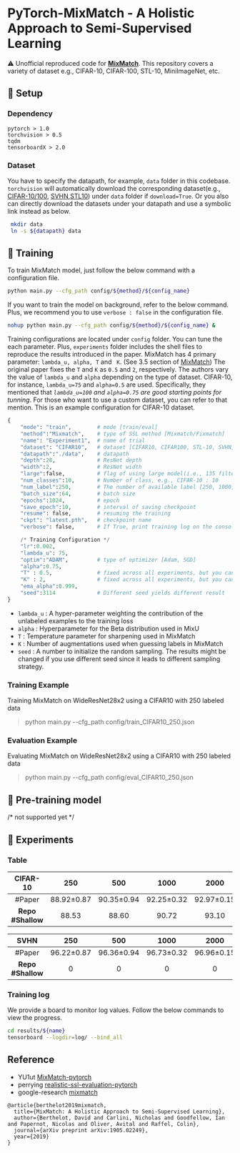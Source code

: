 # PyTorch-MixMatch - A Holistic Approach to Semi-Supervised Learning

:warning: Unofficial reproduced code for **[MixMatch](https://arxiv.org/pdf/1905.02249.pdf)**.
This repository covers a variety of dataset e.g., CIFAR-10, CIFAR-100, STL-10, MiniImageNet, etc.

## :hammer: Setup

### Dependency

```
pytorch > 1.0
torchvision > 0.5
tqdm
tensorboardX > 2.0
```

### Dataset

You have to specify the datapath, for example, `data` folder in this codebase.
`torchvision` will automatically download the corresponding dataset(e.g., [CIFAR-10/100](https://www.cs.toronto.edu/~kriz/cifar.html), [SVHN](http://ufldl.stanford.edu/housenumbers/),[STL10](https://cs.stanford.edu/~acoates/stl10/)) under `data` folder if `download=True`.
Or you also can directly download the datasets under your datapath and use a symbolic link instead as below.

```bash
 mkdir data  
 ln -s ${datapath} data
```


## :rainbow: Training

To train MixMatch model, just follow the below command with a configuration file.

```bash
python main.py --cfg_path config/${method}/${config_name}
```

If you want to train the model on background, refer to the below command. Plus, we recommend you to use `verbose : false` in the configuration file.

```bash
nohup python main.py --cfg_path config/${method}/${config_name} &
```

Training configurations are located under `config` folder. You can tune the each parameter.
Plus, `experiments` folder includes the shell files to reproduce the results introduced in the paper.
MixMatch has 4 primary parameter: `lambda_u, alpha, T` and ` K`. (See 3.5 section of [MixMatch](https://arxiv.org/pdf/1905.02249.pdf))
The original paper fixes the `T` and `K` as `0.5` and `2`, respectively.
The authors vary the value of `lambda_u` and `alpha` depending on the type of dataset.
CIFAR-10, for instance, `lambda_u=75` and `alpha=0.5` are used.
Specifically, they mentioned that *`lambda_u=100` and `alpha=0.75` are good starting points for tunning*.
For those who want to use a custom dataset, you can refer to that mention.
This is an example configuration for CIFAR-10 dataset.

```python
{
    "mode": "train",        # mode [train/eval]
    "method":"Mixmatch",    # type of SSL method [Mixmatch/Fixmatch]
    "name": "Experiment1",  # name of trial
    "dataset": "CIFAR10",   # dataset [CIFAR10, CIFAR100, STL-10, SVHN]
    "datapath":"./data",    # datapath
    "depth":28,             # ResNet depth
    "width":2,              # ResNet width
    "large":false,          # flag of using large model(i.e., 135 filter size)
    "num_classes":10,       # Number of class, e.g., CIFAR-10 : 10
    "num_label":250,        # The number of available label [250, 1000, 4000]
    "batch_size":64,        # batch size
    "epochs":1024,          # epoch
    "save_epoch":10,        # interval of saving checkpoint
    "resume": false,        # resuming the training
    "ckpt": "latest.pth",   # checkpoint name 
    "verbose": false,       # If True, print training log on the console

    /* Training Configuration */
    "lr":0.002,              
    "lambda_u": 75,   
    "optim":"ADAM",         # type of optimizer [Adam, SGD]
    "alpha":0.75,           
    "T" : 0.5,              # fixed across all experiments, but you can adjust it
    "K" : 2,                # fixed across all experiments, but you can adjust it
    "ema_alpha":0.999,
    "seed":3114             # Different seed yields different result
}
```

 - `lambda_u` : A hyper-parameter weighting the contribution of the unlabeled examples to the training loss
 - `alpha`    : Hyperparameter for the Beta distribution used in MixU
 - `T`        : Temperature parameter for sharpening used in MixMatch
 - `K`        : Number of augmentations used when guessing labels in MixMatch
 - `seed`     : A number to initialize the random sampling. The results might be changed if you use different seed since it leads to different sampling strategy.

### Training Example

Training MixMatch on WideResNet28x2 using a CIFAR10 with 250 labeled data

> python main.py --cfg_path config/train_CIFAR10_250.json

### Evaluation Example

Evaluating MixMatch on WideResNet28x2 using a CIFAR10 with 250 labeled data

> python main.py --cfg_path config/eval_CIFAR10_250.json

## :gift: Pre-training model

/* not supported yet */

## :link: Experiments

### Table

**CIFAR-10** | 250  | 500 | 1000 | 2000 | 4000 |
| :-----:| :-----:| :-----:| :-----:| :-----:| :-----:|
#Paper | 88.92±0.87	| 90.35±0.94 | 92.25±0.32 | 92.97±0.15 | 93.76±0.06 | 
**Repo #Shallow** | 88.53 | 88.60 | 90.72 | 93.10 | 93.27 | 

**SVHN** | 250  | 500 | 1000 | 2000 | 4000 |
| :-----:| :-----:| :-----:| :-----:| :-----:| :-----:|
#Paper | 96.22±0.87	| 96.36±0.94 | 96.73±0.32 | 96.96±0.15 | 97.11±0.06 | 
**Repo #Shallow** | 0 | 0 | 0 | 0 | 0  | 0 | 

### Training log

We provide a board to monitor log values.
Follow the below commands to view the progress.

```bash
cd results/${name}
tensorboard --logdir=log/ --bind_all
```

## Reference

- YU1ut [MixMatch-pytorch](https://github.com/YU1ut/MixMatch-pytorch)  
- perrying [realistic-ssl-evaluation-pytorch](https://github.com/perrying/realistic-ssl-evaluation-pytorch)  
- google-research [mixmatch](https://github.com/google-research/mixmatch)  


```
@article{berthelot2019mixmatch,
  title={MixMatch: A Holistic Approach to Semi-Supervised Learning},
  author={Berthelot, David and Carlini, Nicholas and Goodfellow, Ian and Papernot, Nicolas and Oliver, Avital and Raffel, Colin},
  journal={arXiv preprint arXiv:1905.02249},
  year={2019}
}
```